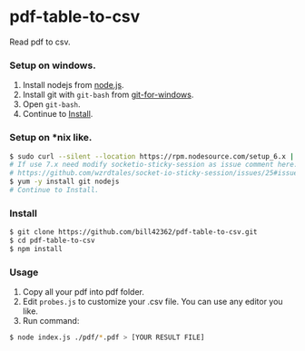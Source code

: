 # pdf-table-to-csv
Read pdf to csv.

### Setup on windows. ###
1. Install nodejs from [node.js](https://nodejs.org/en/download/).
2. Install git with `git-bash` from [git-for-windows](https://git-for-windows.github.io/).
3. Open `git-bash`.
4. Continue to [Install](#Install).

### Setup on *nix like. ###
```sh
$ sudo curl --silent --location https://rpm.nodesource.com/setup_6.x | sudo bash -
# If use 7.x need modify socketio-sticky-session as issue comment here:
# https://github.com/wzrdtales/socket-io-sticky-session/issues/25#issuecomment-294213294
$ yum -y install git nodejs
# Continue to Install.
```

### Install ###
```bash
$ git clone https://github.com/bill42362/pdf-table-to-csv.git
$ cd pdf-table-to-csv
$ npm install
```

### Usage ###
1. Copy all your pdf into pdf folder.
2. Edit `probes.js` to customize your .csv file.  You can use any editor you like.
3. Run command:
```bash
$ node index.js ./pdf/*.pdf > [YOUR RESULT FILE]
```
